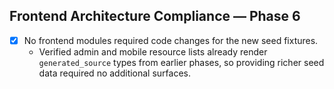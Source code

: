 ## Frontend Architecture Compliance — Phase 6

- [x] No frontend modules required code changes for the new seed fixtures.
  - Verified admin and mobile resource lists already render `generated_source` types from earlier phases, so providing richer seed data required no additional surfaces.
